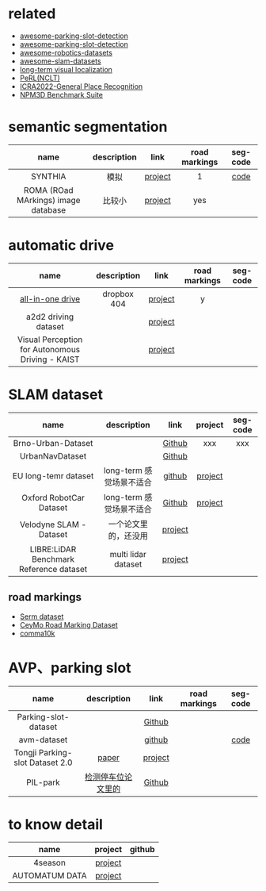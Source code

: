 # related
- [awesome-parking-slot-detection](https://github.com/lymhust/awesome-parking-slot-detection/blob/ed6b9257611cc0e5ecac9f911885d0d4817fbd85/README.md)
- [awesome-parking-slot-detection](https://github.com/Cedric-Perauer/awesome-parking-slot-detection)
- [awesome-robotics-datasets](https://github.com/mint-lab/awesome-robotics-datasets)
- [awesome-slam-datasets](https://github.com/youngguncho/awesome-slam-datasets)
- [long-term visual localization](https://www.visuallocalization.net/datasets/)
- [PeRL(NCLT)](https://robots.engin.umich.edu/)
- [ICRA2022-General Place Recognition](https://sites.google.com/andrew.cmu.edu/gpr-competition/)
- [NPM3D Benchmark Suite](https://npm3d.fr/)
# semantic segmentation
| name | description | link | road markings | seg-code | 
| :----:| :----: | :----: |:----: | :----:  |
| SYNTHIA | 模拟 | [project](http://synthia-dataset.net/) | 1 | [code](https://github.com/voldemortX/pytorch-auto-drive/blob/9ec8172481b6d38201bdc2308caadc8a5feb02f5/tools/shells/deeplabv2_synthia_512x1024.sh) | 
| ROMA (ROad MArkings) image database | 比较小 | [project](http://perso.lcpc.fr/tarel.jean-philippe/bdd/) | yes | |

# automatic drive
| name | description | link | road markings | seg-code | 
| :----:| :----: | :----: |:----: | :----:  |
| [all-in-one drive](https://www.xinshuoweng.com/papers/AIODrive/arXiv.pdf)| dropbox 404 | [project](http://www.aiodrive.org/index.html) | y | |
| a2d2 driving dataset| | [project](https://www.a2d2.audi/a2d2/en.html) | |  
| Visual Perception for Autonomous Driving - KAIST | | [project](https://sites.google.com/view/multispectral/home) | | | 
# SLAM dataset
| name | description | link | project | seg-code |
| :----:| :----: | :----: |:----: | :----:  |
| Brno-Urban-Dataset | | [Github](https://github.com/Robotics-BUT/Brno-Urban-Dataset)|xxx | xxx|
| UrbanNavDataset | | [Github](https://github.com/weisongwen/UrbanNavDataset) | | |
| EU long-temr dataset| long-term 感觉场景不适合 | [github](https://github.com/epan-utbm/utbm_robocar_dataset) | [project](https://epan-utbm.github.io/utbm_robocar_dataset/) | |
| Oxford RobotCar Dataset | long-term 感觉场景不适合 |  [Github](https://github.com/ori-mrg/robotcar-dataset-sdk) | [project](https://robotcar-dataset.robots.ox.ac.uk/) | | 
| Velodyne SLAM - Dataset | 一个论文里的，还没用 | [project](https://www.mrt.kit.edu/z/publ/download/velodyneslam/dataset.html) | | |
| LIBRE:LiDAR Benchmark Reference dataset | multi lidar dataset |  [project](https://sites.google.com/g.sp.m.is.nagoya-u.ac.jp/libre-dataset/)| | | 
## road markings
- [Serm dataset](https://github.com/SeRM-dataset/dataset)
- [CeyMo Road Marking Dataset](https://github.com/oshadajay/CeyMo)
- [comma10k](https://github.com/commaai/comma10k)

# AVP、parking slot
| name | description | link | road markings | seg-code | 
| :----:| :----: | :----: |:----: | :----:  |
| Parking-slot-dataset | | [Github](https://github.com/wuzzh/Parking-slot-dataset) |  | | 
| avm-dataset| | [github](https://github.com/ChulhoonJang/avm_dataset) | | [code](https://github.com/ChulhoonJang/avm_ss) | | |
| Tongji Parking-slot Dataset 2.0 | [paper](https://cslinzhang.github.io/deepps/parkingslot.pdf) | [project](https://cslinzhang.github.io/deepps/) |  | |
| PIL-park | [检测停车位论文里的](https://ieeexplore.ieee.org/stamp/stamp.jsp?tp=&arnumber=9199853) |  [Github](https://github.com/dohoseok/context-based-parking-slot-detect/) | 

# to know detail
| name | project | github | 
| :----:| :----: | :----: |
| 4season | [project](https://www.4seasons-dataset.com/) | |
| AUTOMATUM DATA | [project](https://automatum-data.com/get-free-dataset) | |

